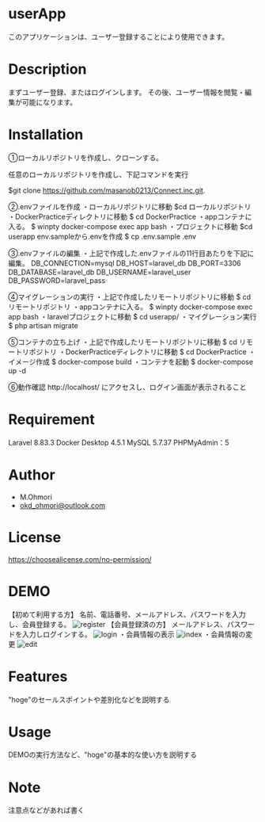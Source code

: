 # userApp
このアプリケーションは、ユーザー登録することにより使用できます。

# Description
まずユーザー登録、またはログインします。
その後、ユーザー情報を閲覧・編集が可能になります。

# Installation
①ローカルリポジトリを作成し、クローンする。

任意のローカルリポジトリを作成し、下記コマンドを実行

$git clone https://github.com/masanob0213/Connect.inc.git.

②.envファイルを作成
・ローカルリポジトリに移動
$cd ローカルリポジトリ
・DockerPracticeディレクトリに移動
$ cd DockerPractice
・appコンテナに入る。
$ winpty docker-compose exec app bash
・プロジェクトに移動
$cd userapp
env.sampleから.envを作成
$ cp .env.sample .env

③.envファイルの編集
・上記で作成した.envファイルの11行目あたりを下記に編集。
DB_CONNECTION=mysql
DB_HOST=laravel_db
DB_PORT=3306
DB_DATABASE=laravel_db
DB_USERNAME=laravel_user
DB_PASSWORD=laravel_pass

④マイグレーションの実行
・上記で作成したリモートリポジトリに移動
$ cd リモートリポジトリ
・appコンテナに入る。
$ winpty docker-compose exec app bash
・laravelプロジェクトに移動
$ cd userapp/
・マイグレーション実行
$ php artisan migrate

⑤コンテナの立ち上げ
・上記で作成したリモートリポジトリに移動
$ cd リモートリポジトリ
・DockerPracticeディレクトリに移動
$ cd DockerPractice
・イメージ作成
$ docker-compose build
・コンテナを起動
$ docker-compose up -d

⑥動作確認
http://localhost/
にアクセスし、ログイン画面が表示されること

# Requirement
Laravel 8.83.3
Docker Desktop 4.5.1
MySQL 5.7.37
PHPMyAdmin：5

# Author
* M.Ohmori
* okd_ohmori@outlook.com

# License
https://choosealicense.com/no-permission/

# DEMO
【初めて利用する方】
名前、電話番号、メールアドレス、パスワードを入力し、会員登録する。
 ![register](https://user-images.githubusercontent.com/90172942/156907778-2d0714dc-fde6-4565-b388-5a5d5a7f4adf.png)
 【会員登録済の方】
 メールアドレス、パスワードを入力しログインする。
 ![login](https://user-images.githubusercontent.com/90172942/156907876-7a2924b8-25e4-4c63-8bfa-f14a9a2065dd.png)
 ・会員情報の表示
![index](https://user-images.githubusercontent.com/90172942/156907822-ed002b9f-a9df-4bb4-9a8a-de609e1afb5a.png)
・会員情報の変更
 ![edit](https://user-images.githubusercontent.com/90172942/156907796-3b8f89d9-9699-4dbc-863e-54fc47ae45a5.png)

# Features
"hoge"のセールスポイントや差別化などを説明する

# Usage
 DEMOの実行方法など、"hoge"の基本的な使い方を説明する
  
# Note
注意点などがあれば書く
